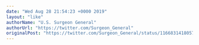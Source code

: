 ```yaml
---
date: "Wed Aug 28 21:54:23 +0000 2019"
layout: "like"
authorName: "U.S. Surgeon General"
authorUrl: "https://twitter.com/Surgeon_General"
originalPost: "https://twitter.com/Surgeon_General/status/1166831418057678853"
---
```

